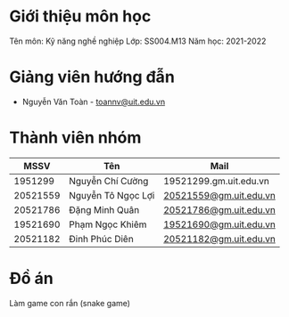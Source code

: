 # Giới thiệu môn học
Tên môn: Kỹ năng nghề nghiệp
Lớp: SS004.M13
Năm học: 2021-2022

# Giảng viên hướng đẫn

- Nguyễn Văn Toàn - toannv@uit.edu.vn

# Thành viên nhóm

| MSSV | Tên | Mail |
|-----|------|------|
|1951299|Nguyễn Chí Cường|19521299.gm.uit.edu.vn|
|20521559|Nguyễn Tô Ngọc Lợi|20521559@gm.uit.edu.vn|
|20521786|Đặng Minh Quân|20521786@gm.uit.edu.vn|
|19521690|Phạm Ngọc Khiêm|19521690@gm.uit.edu.vn|
|20521182|Đinh Phúc Diên|20521182@gm.uit.edu.vn|

# Đồ án
 Làm game con rắn (snake game)
